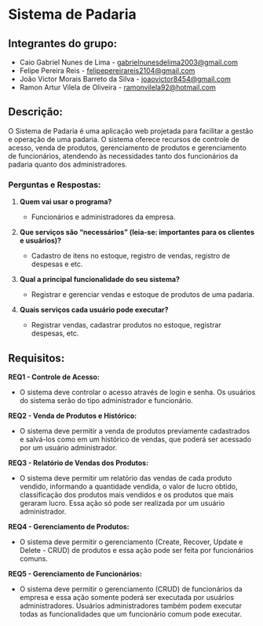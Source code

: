 # Sistema de Padaria

## Integrantes do grupo:
- Caio Gabriel Nunes de Lima - gabrielnunesdelima2003@gmail.com
- Felipe Pereira Reis - felipepereirareis2104@gmail.com
- João Victor Morais Barreto da Silva - joaovictor8454@gmail.com
- Ramon Artur Vilela de Oliveira - ramonvilela92@hotmail.com

## Descrição:
O Sistema de Padaria é uma aplicação web projetada para facilitar a gestão e operação de uma padaria. O sistema oferece recursos de controle de acesso, venda de produtos, gerenciamento de produtos e gerenciamento de funcionários, atendendo às necessidades tanto dos funcionários da padaria quanto dos administradores.

### Perguntas e Respostas:

1. **Quem vai usar o programa?**
   - Funcionários e administradores da empresa.


2. **Que serviços são “necessários” (leia-se: importantes para os clientes e usuários)?**
   - Cadastro de itens no estoque, registro de vendas, registro de despesas e etc.


3. **Qual a principal funcionalidade do seu sistema?**
   - Registrar e gerenciar vendas e estoque de produtos de uma padaria.


4. **Quais serviços cada usuário pode executar?**
   - Registrar vendas, cadastrar produtos no estoque, registrar despesas, etc.

## Requisitos:

**REQ1 - Controle de Acesso:**
   - O sistema deve controlar o acesso através de login e senha. Os usuários do sistema serão do tipo administrador e funcionário.



**REQ2 - Venda de Produtos e Histórico:**
   - O sistema deve permitir a venda de produtos previamente cadastrados e salvá-los como em um histórico de vendas, que poderá ser acessado por um usuário administrador.



**REQ3 - Relatório de Vendas dos Produtos:**
   - O sistema deve permitir um relatório das vendas de cada produto vendido, informando a quantidade vendida, o valor de lucro obtido, classificação dos produtos mais vendidos e os produtos que mais geraram lucro. Essa ação só pode ser realizada por um usuário administrador.



**REQ4 - Gerenciamento de Produtos:**
   - O sistema deve permitir o gerenciamento (Create, Recover, Update e Delete - CRUD) de produtos e essa ação pode ser feita por funcionários comuns.


**REQ5 - Gerenciamento de Funcionários:**
   - O sistema deve permitir o gerenciamento (CRUD) de funcionários da empresa e essa ação somente poderá ser executada por usuários administradores. Usuários administradores também podem executar todas as funcionalidades que um funcionário comum pode executar.

